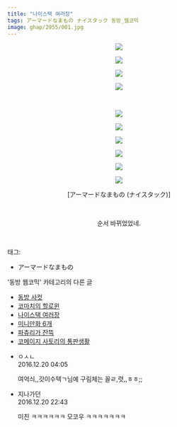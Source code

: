 ```yaml
---
title: "나이스택 여러장"
tags: アーマードなまもの ナイスタック 동방_웹코믹
image: ghap/2955/001.jpg
---
```

<div class="article">
<p style="text-align: center; clear: none; float: none;"><img src="{{ site.nasurl }}/ghap/2955/001.jpg"/></p>
<p style="text-align: center; clear: none; float: none;"><img src="{{ site.nasurl }}/ghap/2955/002.jpg"/></p>
<p style="text-align: center; clear: none; float: none;"><img src="{{ site.nasurl }}/ghap/2955/003.jpg"/></p>
<p style="text-align: center; clear: none; float: none;"><img src="{{ site.nasurl }}/ghap/2955/004.jpg"/></p>
<p style="text-align: center; clear: none; float: none;"><br/></p>
<p style="text-align: center; clear: none; float: none;"><img src="{{ site.nasurl }}/ghap/2955/005.jpg"/></p>
<p style="text-align: center; clear: none; float: none;"><img src="{{ site.nasurl }}/ghap/2955/006.jpg"/></p>
<p style="text-align: center; clear: none; float: none;"><img src="{{ site.nasurl }}/ghap/2955/007.jpg"/></p>
<p style="text-align: center; clear: none; float: none;"><img src="{{ site.nasurl }}/ghap/2955/008.jpg"/></p>
<p style="text-align: center; clear: none; float: none;"><img src="{{ site.nasurl }}/ghap/2955/009.jpg"/></p>
<p style="text-align: center; clear: none; float: none;"><img src="{{ site.nasurl }}/ghap/2955/010.jpg"/></p>
<p style="text-align: center; clear: none; float: none;">[アーマードなまもの (ナイスタック)]</p>
<p style="text-align: center; clear: none; float: none;"><br/></p>
<p style="text-align: center; clear: none; float: none;">순서 바뀌었었네.</p>
<p><br/></p>
</div><div class="tagTrail">
<p>태그: </p>
<ul>
<li>アーマードなまもの</li>
</ul>
</div><div class="another">
<p>'동방 웹코믹' 카테고리의 다른 글</p>
<ul>
<li><a href="/2016-12-20-ghap_2960">동방 사컷</a></li>
<li><a href="/2016-12-20-ghap_2958">코마치의 할로윈</a></li>
<li><a href="/2016-12-20-ghap_2955">나이스택 여러장</a></li>
<li><a href="/2016-12-20-ghap_2953">미니만화 6개</a></li>
<li><a href="/2016-12-19-ghap_2950">파츄리가 잔뜩</a></li>
<li><a href="/2016-12-19-ghap_2949">코메이지 사토리의 통판생활</a></li>
</ul>
</div><div class="cb_module cb_fluid">
<div class="cb_wrt cb_profile">
<div class="comment">
<ul>
<li class="cb_thumb_off" id="comment14873774">
<div class="cb_comment_area">
<div class="cb_info_area">
<div class="cb_section">
<span class="cb_nick_name">ㅇㅅㄴ</span>
</div>
<div class="cb_section">
<span class="cb_date">2016.12.20 04:05 </span>
</div>
</div>
<div class="cb_dsc_comment">
<p class="cb_dsc">
											여억싀,,갓이수텍ㄱ님예 구림체는 꼴ㄹ,렷,,ㅎㅎ;;
										</p>
</div>
</div></li>
<li class="cb_thumb_off" id="comment14874356">
<div class="cb_comment_area">
<div class="cb_info_area">
<div class="cb_section">
<span class="cb_nick_name">지나가던</span>
</div>
<div class="cb_section">
<span class="cb_date">2016.12.20 22:43 </span>
</div>
</div>
<div class="cb_dsc_comment">
<p class="cb_dsc">
											미친 ㅋㅋㅋㅋㅋㅋ 모코우 ㅋㅋㅋㅋㅋㅋㅋ
										</p>
</div>
</div></li>
</ul>
</div>
</div><!-- commentList close -->
</div>